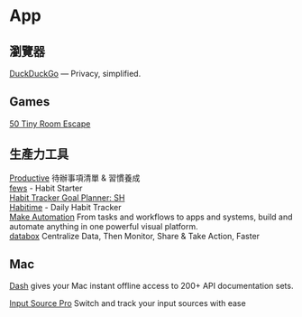 # App

## 瀏覽器

[DuckDuckGo](https://duckduckgo.com/) — Privacy, simplified.

## Games

[50 Tiny Room Escape](https://apps.apple.com/tw/app/50-tiny-room-escape/id6449036685)

## 生產力工具

[Productive](https://apps.apple.com/tw/app/%E5%BE%85%E8%BE%A6%E4%BA%8B%E9%A0%85%E6%B8%85%E5%96%AE-%E7%BF%92%E6%85%A3%E9%A4%8A%E6%88%90-productive/id983826477) 待辦事項清單 & 習慣養成  
[fews](https://apps.apple.com/tw/app/fews-habit-starter/id1480926210)  - Habit Starter  
[Habit Tracker Goal Planner: SH](https://apps.apple.com/us/app/habit-tracker-goal-planner-sh/id1403517519)  
[Habitime](https://apps.apple.com/tw/app/habitime-daily-habit-tracker/id6467675019) - Daily Habit Tracker  
[Make Automation](https://www.make.com/en) From tasks and workflows to apps and systems, build and automate anything in one powerful visual platform.  
[databox](https://databox.com/) Centralize Data, Then Monitor, Share & Take Action, Faster  

## Mac

[Dash](https://kapeli.com/dash) gives your Mac instant offline access to 200+ API documentation sets.

[Input Source Pro](https://inputsource.pro/) Switch and track your input sources with ease
